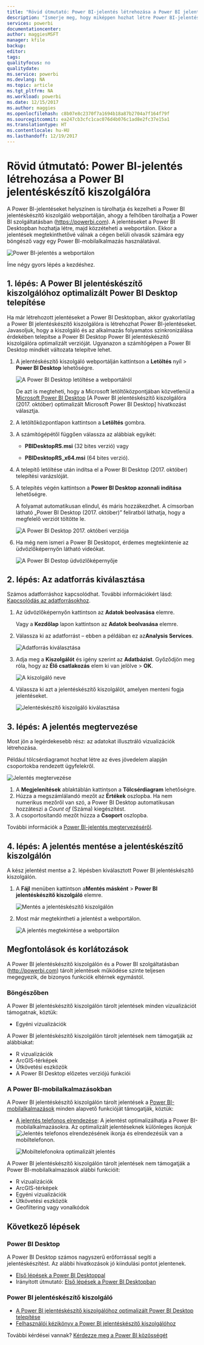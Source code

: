 ```yaml
---
title: "Rövid útmutató: Power BI-jelentés létrehozása a Power BI jelentéskészítő kiszolgálóra"
description: "Ismerje meg, hogy miképpen hozhat létre Power BI-jelentést a Power BI jelentéskészítő kiszolgálóra néhány egyszerű lépésben."
services: powerbi
documentationcenter: 
author: maggiesMSFT
manager: kfile
backup: 
editor: 
tags: 
qualityfocus: no
qualitydate: 
ms.service: powerbi
ms.devlang: NA
ms.topic: article
ms.tgt_pltfrm: NA
ms.workload: powerbi
ms.date: 12/15/2017
ms.author: maggies
ms.openlocfilehash: c8b07e8c2370f7a1694b18a87b2704a7f164f79f
ms.sourcegitcommit: ea247cb3cfc1cac076d4b076c1ad8e2fc37e15a1
ms.translationtype: HT
ms.contentlocale: hu-HU
ms.lasthandoff: 12/19/2017
---
```

# <a name="quickstart-create-a-power-bi-report-for-power-bi-report-server"></a>Rövid útmutató: Power BI-jelentés létrehozása a Power BI jelentéskészítő kiszolgálóra
A Power BI-jelentéseket helyszínen is tárolhatja és kezelheti a Power BI jelentéskészítő kiszolgáló webportálján, ahogy a felhőben tárolhatja a Power BI szolgáltatásban (https://powerbi.com). A jelentéseket a Power BI Desktopban hozhatja létre, majd közzéteheti a webportálon. Ekkor a jelentések megtekinthetővé válnak a cégen belüli olvasók számára egy böngésző vagy egy Power BI-mobilalkalmazás használatával.

![Power BI-jelentés a webportálon](media/quickstart-create-powerbi-report/report-server-powerbi-report.png)

Íme négy gyors lépés a kezdéshez.

## <a name="step-1-install-power-bi-desktop-optimized-for-power-bi-report-server"></a>1. lépés: A Power BI jelentéskészítő kiszolgálóhoz optimalizált Power BI Desktop telepítése

Ha már létrehozott jelentéseket a Power BI Desktopban, akkor gyakorlatilag a Power BI jelentéskészítő kiszolgálóra is létrehozhat Power BI-jelentéseket. Javasoljuk, hogy a kiszolgáló és az alkalmazás folyamatos szinkronizálása érdekében telepítse a Power BI Desktop Power BI jelentéskészítő kiszolgálóra optimalizált verzióját. Ugyanazon a számítógépen a Power BI Desktop mindkét változata telepítve lehet.

1. A jelentéskészítő kiszolgáló webportálján kattintson a **Letöltés** nyíl > **Power BI Desktop** lehetőségre.

    ![A Power BI Desktop letöltése a webportálról](media/quickstart-create-powerbi-report/report-server-download-web-portal.png)

    De azt is megteheti, hogy a Microsoft letöltőközpontjában közvetlenül a [Microsoft Power BI Desktop](https://go.microsoft.com/fwlink/?linkid=861076) [A Power BI jelentéskészítő kiszolgálóra (2017. október) optimalizált Microsoft Power BI Desktop] hivatkozást választja.

2. A letöltőközpontlapon kattintson a **Letöltés** gombra.

3. A számítógépétől függően válassza az alábbiak egyikét:

    - **PBIDesktopRS.msi** (32 bites verzió) vagy

    - **PBIDesktopRS_x64.msi** (64 bites verzió).

4. A telepítő letöltése után indítsa el a Power BI Desktop (2017. október) telepítési varázslóját.

2. A telepítés végén kattintson a **Power BI Desktop azonnali indítása** lehetőségre.
   
    A folyamat automatikusan elindul, és máris hozzákezdhet. A címsorban látható „Power BI Desktop (2017. október)” feliratból láthatja, hogy a megfelelő verziót töltötte le.

    ![A Power BI Desktop 2017. októberi verziója](media/quickstart-create-powerbi-report/report-server-desktop-october-2017-version.png)

3. Ha még nem ismeri a Power BI Desktopot, érdemes megtekintenie az üdvözlőképernyőn látható videókat.
   
    ![A Power BI Destop üdvözlőképernyője](media/quickstart-create-powerbi-report/report-server-powerbi-desktop-start.png)

## <a name="step-2-select-a-data-source"></a>2. lépés: Az adatforrás kiválasztása
Számos adatforráshoz kapcsolódhat. További információkért lásd: [Kapcsolódás az adatforrásokhoz](connect-data-sources.md).

1. Az üdvözlőképernyőn kattintson az **Adatok beolvasása** elemre.
   
    Vagy a **Kezdőlap** lapon kattintson az **Adatok beolvasása** elemre.
2. Válassza ki az adatforrást – ebben a példában ez az**Analysis Services**.
   
    ![Adatforrás kiválasztása](media/quickstart-create-powerbi-report/report-server-get-data-ssas.png)
3. Adja meg a **Kiszolgálót** és igény szerint az **Adatbázist**. Győződjön meg róla, hogy az **Élő csatlakozás** elem ki van jelölve > **OK**.
   
    ![A kiszolgáló neve](media/quickstart-create-powerbi-report/report-server-ssas-server-name.png)
4. Válassza ki azt a jelentéskészítő kiszolgálót, amelyen menteni fogja jelentéseket.
   
    ![Jelentéskészítő kiszolgáló kiválasztása](media/quickstart-create-powerbi-report/report-server-select-server.png)

## <a name="step-3-design-your-report"></a>3. lépés: A jelentés megtervezése
Most jön a legérdekesebb rész: az adatokat illusztráló vizualizációk létrehozása.

Például tölcsérdiagramot hozhat létre az éves jövedelem alapján csoportokba rendezett ügyfelekről.

![Jelentés megtervezése](media/quickstart-create-powerbi-report/report-server-create-funnel.png)

1. A **Megjelenítések** ablaktáblán kattintson a **Tölcsérdiagram** lehetőségre.
2. Húzza a megszámlálandó mezőt az **Értékek** oszlopba. Ha nem numerikus mezőről van szó, a Power BI Desktop automatikusan hozzáteszi a *Count of* (Száma) kiegészítést.
3. A csoportosítandó mezőt húzza a **Csoport** oszlopba.

További információk a [Power BI-jelentés megtervezéséről](../desktop-report-view.md).

## <a name="step-4-save-your-report-to-the-report-server"></a>4. lépés: A jelentés mentése a jelentéskészítő kiszolgálón
A kész jelentést mentse a 2. lépésben kiválasztott Power BI jelentéskészítő kiszolgálón.

1. A **Fájl** menüben kattintson a**Mentés másként** > **Power BI jelentéskészítő kiszolgáló** elemre.
   
    ![Mentés a jelentéskészítő kiszolgálón](media/quickstart-create-powerbi-report/report-server-save-as-powerbi-report-server.png)
2. Most már megtekintheti a jelentést a webportálon.
   
    ![A jelentés megtekintése a webportálon](media/quickstart-create-powerbi-report/report-server-powerbi-report.png)

## <a name="considerations-and-limitations"></a>Megfontolások és korlátozások
A Power BI jelentéskészítő kiszolgálón és a Power BI szolgáltatásban (http://powerbi.com) tárolt jelentések működése szinte teljesen megegyezik, de bizonyos funkciók eltérnek egymástól.

### <a name="in-a-browser"></a>Böngészőben
A Power BI jelentéskészítő kiszolgálón tárolt jelentések minden vizualizációt támogatnak, köztük:

* Egyéni vizualizációk

A Power BI jelentéskészítő kiszolgálón tárolt jelentések nem támogatják az alábbiakat:

* R vizualizációk
* ArcGIS-térképek
* Útkövetési eszközök
* A Power BI Desktop előzetes verziójú funkciói

### <a name="in-the-power-bi-mobile-apps"></a>A Power BI-mobilalkalmazásokban
A Power BI jelentéskészítő kiszolgálón tárolt jelentések a [Power BI-mobilalkalmazások](../mobile-apps-for-mobile-devices.md) minden alapvető funkcióját támogatják, köztük:

* [A jelentés telefonos elrendezése](../desktop-create-phone-report.md): A jelentést optimalizálhatja a Power BI-mobilalkalmazásokra. Az optimalizált jelentéseknek különleges ikonjuk ![Jelentés telefonos elrendezésének ikonja](media/quickstart-create-powerbi-report/power-bi-rs-mobile-optimized-icon.png) és elrendezésük van a mobiltelefonon.
  
    ![Mobiltelefonokra optimalizált jelentés](media/quickstart-create-powerbi-report/power-bi-rs-mobile-optimized-report.png)

A Power BI jelentéskészítő kiszolgálón tárolt jelentések nem támogatják a Power BI-mobilalkalmazások alábbi funkcióit:

* R vizualizációk
* ArcGIS-térképek
* Egyéni vizualizációk
* Útkövetési eszközök
* Geofiltering vagy vonalkódok

## <a name="next-steps"></a>Következő lépések
### <a name="power-bi-desktop"></a>Power BI Desktop
A Power BI Desktop számos nagyszerű erőforrással segíti a jelentéskészítést. Az alábbi hivatkozások jó kiindulási pontot jelentenek.

* [Első lépések a Power BI Desktoppal](../desktop-getting-started.md)
* Irányított útmutató: [Első lépések a Power BI Desktopban](../guided-learning/gettingdata.yml#step-2)

### <a name="power-bi-report-server"></a>Power BI jelentéskészítő kiszolgáló
* [A Power BI jelentéskészítő kiszolgálóhoz optimalizált Power BI Desktop telepítése](install-powerbi-desktop.md)  
* [Felhasználói kézikönyv a Power BI jelentéskészítő kiszolgálóhoz](user-handbook-overview.md)  

További kérdései vannak? [Kérdezze meg a Power BI közösségét](https://community.powerbi.com/)